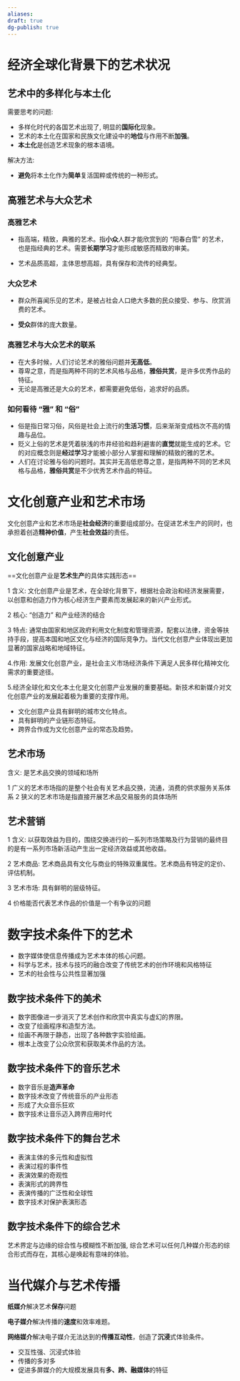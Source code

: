```yaml
---
aliases: 
draft: true
dg-publish: true
---
```


# 经济全球化背景下的艺术状况

## 艺术中的多样化与本土化

需要思考的问题:

- 多样化时代的各国艺术出现了, 明显的**国际化**现象。
- 艺术的本土化在国家和民族文化建设中的**地位**与作用不断**加强**。
- **本土化**是创造艺术现象的根本语境。

解决方法:

- **避免**将本土化作为**简单**复活国粹或传统的一种形式。

## 高雅艺术与大众艺术

### 高雅艺术

- 指高端，精致，典雅的艺术。指**小众**人群才能欣赏到的 “阳春白雪” 的艺术，也是指经典的艺术。需要**长期学习**才能形成敏感而精致的审美。

- 艺术品质高超，主体思想高超，具有保存和流传的经典型。

### 大众艺术

- 群众所喜闻乐见的艺术，是被占社会人口绝大多数的民众接受、参与、欣赏消费的艺术。

- **受众**群体的庞大数量。

### 高雅艺术与大众艺术的联系

- 在大多时候，人们讨论艺术的雅俗问题并**无高低**。
- 尊卑之意，而是指两种不同的艺术风格与品格，**雅俗共赏**，是许多优秀作品的特征。
- 无论是高雅还是大众的艺术，都需要避免低俗，追求好的品质。

### 如何看待 “雅” 和 “俗”

- 俗是指日常习俗，风俗是社会上流行的**生活习惯**，后来渐渐变成档次不高的情趣与品位。
- 贬义上俗的艺术是凭着肤浅的市井经验和趋利避害的**直觉**就能生成的艺术。它的对应概念则是**经过学习**才能被小部分人掌握和理解的精致的雅的艺术。
- 人们在讨论雅与俗的问题时。其实并无高低悲尊之意，是指两种不同的艺术风格与品格，**雅俗共赏**是不少优秀艺术作品的特征。

# 文化创意产业和艺术市场

文化创意产业和艺术市场是**社会经济**的重要组成部分。在促进艺术生产的同时，也承担着创造**精神价值**，产生**社会效益**的责任。

## 文化创意产业

==文化创意产业是**艺术生产**的具体实践形态==

1 含义: 文化创意产业是艺术，在全球化背景下，根据社会政治和经济发展需要，以创意和创造力作为核心经济生产要素而发展起来的新兴产业形式。

2 核心: “创造力” 和产业经济的结合

3 特点: 通常由国家和地区政府利用文化制度和管理资源，配套以法律，资金等扶持手段，提高本国和地区文化与经济的国际竞争力。当代文化创意产业体现出更加显著的国家战略和地域特征。

4.作用: 发展文化创意产业，是社会主义市场经济条件下满足人民多样化精神文化需求的重要途径。

5.经济全球化和文化本土化是文化创意产业发展的重要基础。新技术和新媒介对文化创意产业的发展起着极为重要的支撑作用。

- 文化创意产业具有鲜明的城市文化特点。
- 具有鲜明的产业链形态特征。
- 跨界合作成为文化创意产业的常态及趋势。

## 艺术市场

含义: 是艺术品交换的领域和场所

1 广义的艺术市场指的是整个社会有关艺术品交换，流通，消费的供求服务关系体系 2 狭义的艺术市场是指直接开展艺术品交易服务的具体场所

## 艺术营销

1 含义: 以获取效益为目的，围绕交换进行的一系列市场策略及行为营销的最终目的是有一系列市场新活动产生出一定经济效益或其他收益。

2 艺术商品: 艺术商品具有文化与商业的特殊双重属性。艺术商品有特定的定价、评估机制。

3 艺术市场: 具有鲜明的层级特征。

4 价格能否代表艺术作品的价值是一个有争议的问题

# 数字技术条件下的艺术

- 数字媒体使信息传播成为艺术本体的核心问题。
- 科学与艺术，技术与技巧的融合改变了传统艺术的创作环境和风格特征
- 艺术的社会性与公共性显著加强

## 数字技术条件下的美术

- 数字图像进一步消灭了艺术创作和欣赏中真实与虚幻的界限。
- 改变了绘画程序和造型方法。
- 绘画不再限于静态，出现了各种数字实验绘画。
- 根本上改变了公众欣赏和获取美术作品的方法。

## 数字技术条件下的音乐艺术

- 数字音乐是**造声革命**
- 数字技术改变了传统音乐的产业形态
- 形成了大众音乐狂欢
- 数字技术让音乐迈入跨界应用时代

## 数字技术条件下的舞台艺术

- 表演主体的多元性和虚拟性
- 表演过程的事件性
- 表演效果的奇观性
- 表演形式的跨界性
- 表演传播的广泛性和全球性
- 数字技术对保护表演形态

## 数字技术条件下的综合艺术

艺术界定与边缘的综合性与模糊性不断加强, 综合艺术可以任何几种媒介形态的综合形式而存在，其核心是唤起有意味的体验。

# 当代媒介与艺术传播

**纸媒介**解决艺术**保存**问题

**电子媒介**解决传播的**速度**和效率难题。

**网络媒介**解决电子媒介无法达到的**传播互动性**，创造了**沉浸**式体验条件。

- 交互性强、沉浸式体验
- 传播的多对多
- 促进多屏媒介的大规模发展具有**多、跨、融媒体**的特征
